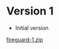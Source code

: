 # Version 1

- Initial version

[fireguard-1.zip](https://github.com/lambdaprime/fireguard/raw/master/fireguard/release/fireguard-1.zip)